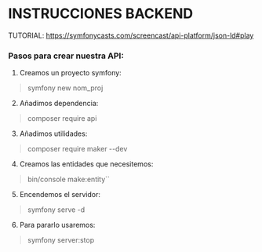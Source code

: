 # INSTRUCCIONES BACKEND

TUTORIAL: https://symfonycasts.com/screencast/api-platform/json-ld#play

### Pasos para crear nuestra API:

1. Creamos un proyecto symfony: 
> symfony new nom_proj
2. Añadimos dependencia: 
> composer require api
3. Añadimos utilidades: 
> composer require maker --dev
4. Creamos las entidades que necesitemos: 
> bin/console make:entity``
5. Encendemos el servidor: 
> symfony serve -d
6. Para pararlo usaremos:
> symfony server:stop